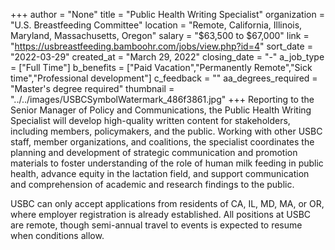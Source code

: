 +++
author = "None"
title = "Public Health Writing Specialist"
organization = "U.S. Breastfeeding Committee"
location = "Remote, California, Illinois, Maryland, Massachusetts, Oregon"
salary = "$63,500 to $67,000"
link = "https://usbreastfeeding.bamboohr.com/jobs/view.php?id=4"
sort_date = "2022-03-29"
created_at = "March 29, 2022"
closing_date = "-"
a_job_type = ["Full Time"]
b_benefits = ["Paid Vacation","Permanently Remote","Sick time","Professional development"]
c_feedback = ""
aa_degrees_required = "Master's degree required"
thumbnail = "../../images/USBCSymbolWatermark_486f3861.jpg"
+++
Reporting to the Senior Manager of Policy and Communications, the Public Health Writing Specialist will develop high-quality written content for stakeholders, including members, policymakers, and the public. Working with other USBC staff, member organizations, and coalitions, the specialist coordinates the planning and development of strategic communication and promotion materials to foster understanding of the role of human milk feeding in public health, advance equity in the lactation field, and support communication and comprehension of academic and research findings to the public.

USBC can only accept applications from residents of CA, IL, MD, MA, or OR, where employer registration is already established. All positions at USBC are remote, though semi-annual travel to events is expected to resume when conditions allow. 